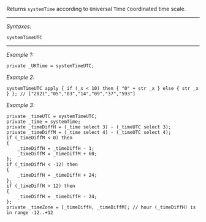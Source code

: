 Returns `systemTime` according to `U`niversal `T`ime `C`oordinated time scale.


---
*Syntaxes:*

`systemTimeUTC`

---
*Example 1:*

```sqf
private _UKTime = systemTimeUTC;
```

*Example 2:*

```sqf
systemTimeUTC apply { if (_x < 10) then { "0" + str _x } else { str _x } }; // ["2021","05","03","14","09","37","593"]
```

*Example 3:*

```sqf
private _timeUTC = systemTimeUTC;
private _time = systemTime;
private _timeDiffH = (_time select 3) - (_timeUTC select 3);
private _timeDiffM = (_time select 4) - (_timeUTC select 4);
if (_timeDiffM < 0) then
{
	_timeDiffH = _timeDiffH - 1;
	_timeDiffM = _timeDiffM + 60;
};
if (_timeDiffH < -12) then
{
	_timeDiffH = _timeDiffH + 24;
};
if (_timeDiffH > 12) then
{
	_timeDiffH = _timeDiffH - 24;
};
private _timeZone = [_timeDiffH, _timeDiffM]; // hour (_timeDiffH) is in range -12..+12
```